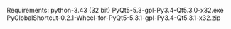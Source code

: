 
Requirements:
	python-3.43 (32 bit)
	PyQt5-5.3-gpl-Py3.4-Qt5.3.0-x32.exe
	PyGlobalShortcut-0.2.1-Wheel-for-PyQt5-5.3.1-gpl-Py3.4-Qt5.3.1-x32.zip